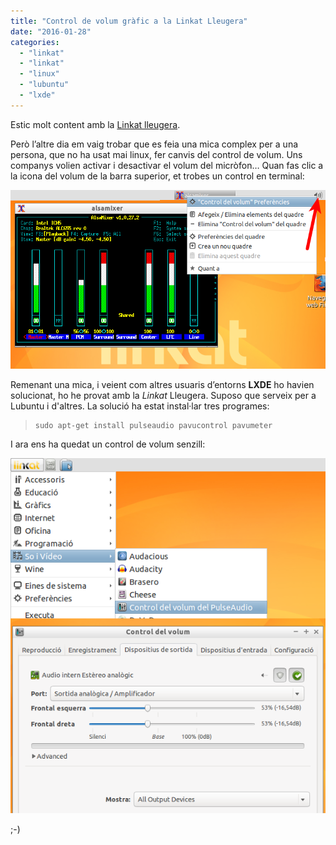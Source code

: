 ```yaml
---
title: "Control de volum gràfic a la Linkat Lleugera"
date: "2016-01-28"
categories: 
  - "linkat"
  - "linkat"
  - "linux"
  - "lubuntu"
  - "lxde"
---
```


Estic molt content amb la [Linkat lleugera](http://linkat.xtec.cat/portal_linkat/wikilinkat/index.php/Linkat_lleugera).

Però l’altre dia em vaig trobar que es feia una mica complex per a una persona, que no ha usat mai linux, fer canvis del control de volum. Uns companys volien activar i desactivar el volum del micròfon… Quan fas clic a la icona del volum de la barra superior, et trobes un control en terminal:

![audiolinkat01](images/audiolinkat01.png)

Remenant una mica, i veient com altres usuaris d’entorns **LXDE** ho havien solucionat, ho he provat amb la _Linkat_ Lleugera. Suposo que serveix per a Lubuntu i d'altres. La solució ha estat instal·lar tres programes:

> ```
> sudo apt-get install pulseaudio pavucontrol pavumeter
> ```

I ara ens ha quedat un control de volum senzill:

![audiolinkat2](images/audiolinkat2.png)

;-)
